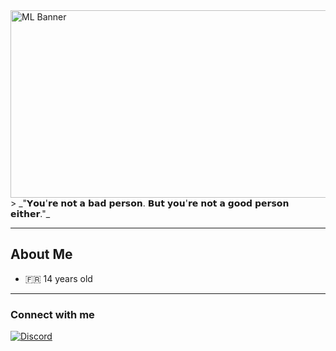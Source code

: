 <img src="https://i.pinimg.com/736x/e5/d5/7f/e5d57f1d6175bfb53a79a61ac1b8558d.jpg" alt="ML Banner" width="600" height="300">
> _"𝗬𝗼𝘂'𝗿𝗲 𝗻𝗼𝘁 𝗮 𝗯𝗮𝗱 𝗽𝗲𝗿𝘀𝗼𝗻. 𝗕𝘂𝘁 𝘆𝗼𝘂'𝗿𝗲 𝗻𝗼𝘁 𝗮 𝗴𝗼𝗼𝗱 𝗽𝗲𝗿𝘀𝗼𝗻 𝗲𝗶𝘁𝗵𝗲𝗿."_  


---

## About Me
- 🇫🇷 14 years old

---

### Connect with me
[![Discord](https://img.shields.io/badge/Discord-skyrock.fm-5865F2?style=for-the-badge&logo=discord&logoColor=white)](https://discord.com/users/1331352861619257345)

